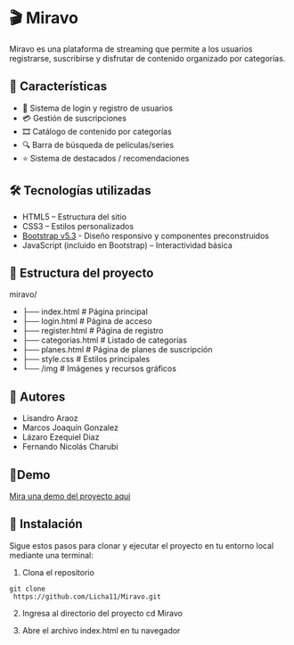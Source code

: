 # 🎬 Miravo

Miravo es una plataforma de streaming que permite a los usuarios registrarse, suscribirse y disfrutar de contenido organizado por categorías.

## 🚀 Características
- 🔐 Sistema de login y registro de usuarios
- 💳 Gestión de suscripciones
- 🎞️ Catálogo de contenido por categorías
- 🔍 Barra de búsqueda de películas/series
- ⭐ Sistema de destacados / recomendaciones

## 🛠️ Tecnologías utilizadas
- HTML5 – Estructura del sitio
- CSS3 – Estilos personalizados
- [Bootstrap v5.3](https://getbootstrap.com/) - Diseño responsivo y componentes preconstruidos
- JavaScript (incluido en Bootstrap) – Interactividad básica

## 📂 Estructura del proyecto
miravo/
- ├── index.html # Página principal
- ├── login.html # Página de acceso
- ├── register.html # Página de registro
- ├── categorias.html # Listado de categorías
- ├── planes.html # Página de planes de suscripción
- ├── style.css # Estilos principales
- └── /img # Imágenes y recursos gráficos

## 👥 Autores
- Lisandro Araoz
- Marcos Joaquín Gonzalez
- Lázaro Ezequiel Diaz
- Fernando Nicolás Charubi

## 🔗Demo
[Mira una demo del proyecto aqui]( https://github.com/Licha11/Miravo)

## 🧰 Instalación
Sigue estos pasos para clonar y ejecutar el proyecto en tu entorno local mediante una terminal:

1. Clona el repositorio
```
git clone
 https://github.com/Licha11/Miravo.git
```
2. Ingresa al directorio del proyecto
cd Miravo

3. Abre el archivo index.html en tu navegador

